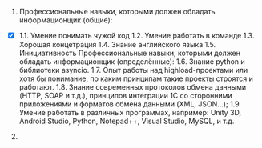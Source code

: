 1. Профессиональные навыки, которыми должен обладать информационщик (общие):
  - [x] 1.1. Умение понимать чужой код
  1.2. Умение работать в команде
  1.3. Хорошая концетрация
  1.4. Знание английского языка
  1.5. Инициативность
Профессиональные навыки, которыми должен обладать информационщик (определённые):
  1.6. Знание python и библиотеки asyncio.
  1.7. Опыт работы над highload-проектами или хотя бы понимание, по каким принципам такие проекты строятся и работают.
  1.8. Знание современных протоколов обмена данными (HTTP, SOAP и т.д.), принципов интеграции 1С со сторонними приложениями и форматов обмена данными (XML, JSON…);
  1.9. Умение работать в различных программах, например: Unity 3D, Android Studio, Python, Notepad++, Visual Studio, MySQL, и т.д.
  
2. 
